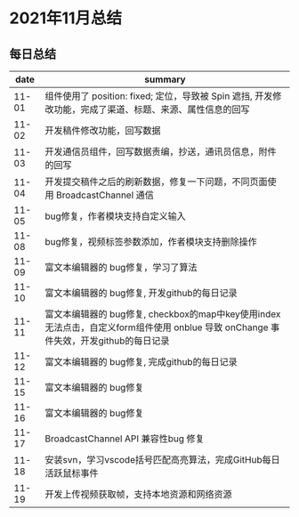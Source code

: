 # 2021年11月总结

## 每日总结

|date|summary|
| - | - |
|11-01| 组件使用了 position: fixed; 定位，导致被 Spin 遮挡, 开发修改功能，完成了渠道、标题、来源、属性信息的回写|
|11-02| 开发稿件修改功能，回写数据|
|11-03| 开发通信员组件，回写数据责编，抄送，通讯员信息，附件的回写|
|11-04| 开发提交稿件之后的刷新数据，修复一下问题，不同页面使用 BroadcastChannel 通信 |
|11-05| bug修复，作者模块支持自定义输入 |
|11-08| bug修复，视频标签参数添加，作者模块支持删除操作 |
|11-09| 富文本编辑器的 bug修复，学习了算法 |
|11-10| 富文本编辑器的 bug修复, 开发github的每日记录 |
|11-11| 富文本编辑器的 bug修复, checkbox的map中key使用index无法点击，自定义form组件使用 onblue 导致 onChange 事件失效，开发github的每日记录 |
|11-12| 富文本编辑器的 bug修复, 完成github的每日记录 |
|11-15| 富文本编辑器的 bug修复 |
|11-16| 富文本编辑器的 bug修复 |
|11-17| BroadcastChannel API 兼容性bug 修复 |
|11-18| 安装svn，学习vscode括号匹配高亮算法，完成GitHub每日活跃鼠标事件|
|11-19| 开发上传视频获取帧，支持本地资源和网络资源|
